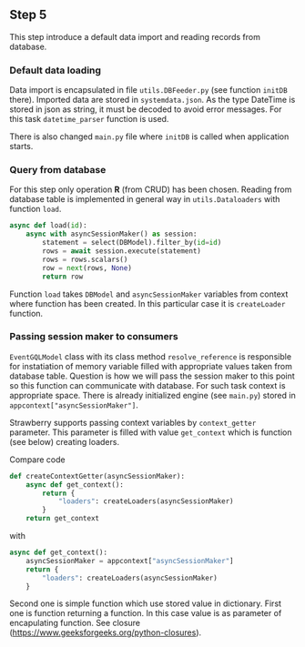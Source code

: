 ## Step 5

This step introduce a default data import and reading records from database.

### Default data loading
Data import is encapsulated in file `utils.DBFeeder.py` (see function `initDB` there). 
Imported data are stored in `systemdata.json`.
As the type DateTime is stored in json as string, it must be decoded to avoid error messages.
For this task `datetime_parser` function is used.

There is also changed `main.py` file where `initDB` is called when application starts.

### Query from database

For this step only operation **R** (from CRUD) has been chosen.
Reading from database table is implemented in general way in `utils.Dataloaders` with function `load`.


```python
async def load(id):
    async with asyncSessionMaker() as session:
        statement = select(DBModel).filter_by(id=id)
        rows = await session.execute(statement)
        rows = rows.scalars()
        row = next(rows, None)
        return row
```

Function `load` takes `DBModel` and `asyncSessionMaker` variables from context where function has been created. In this particular case it is `createLoader` function.

### Passing session maker to consumers

`EventGQLModel` class with its class method `resolve_reference` is responsible for instatiation of memory variable filled with appropriate values taken from database table.
Question is how we will pass the session maker to this point so this function can communicate with database. 
For such task context is appropriate space.
There is already initialized engine (see `main.py`) stored in `appcontext["asyncSessionMaker"]`.

Strawberry supports passing context variables by `context_getter` parameter.
This parameter is filled with value `get_context` which is function (see below) creating loaders.

Compare code
```python
def createContextGetter(asyncSessionMaker):
    async def get_context():
        return {
            "loaders": createLoaders(asyncSessionMaker)
        }        
    return get_context
```

with 

```python
async def get_context():
    asyncSessionMaker = appcontext["asyncSessionMaker"]
    return {
        "loaders": createLoaders(asyncSessionMaker)
    }

```

Second one is simple function which use stored value in dictionary.
First one is function returning a function. 
In this case value is as parameter of encapulating function.
See closure (https://www.geeksforgeeks.org/python-closures).
